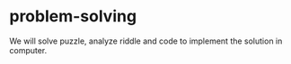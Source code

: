 # problem-solving
We will solve puzzle, analyze riddle and code to implement the solution in computer.
